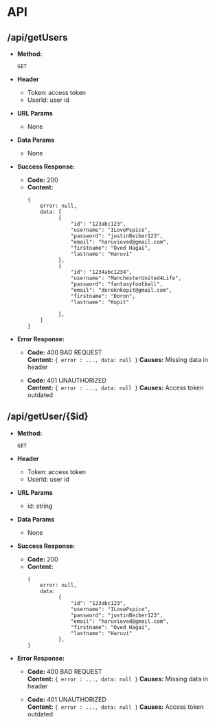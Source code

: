 
# API

## /api/getUsers

* **Method:**

  `GET`
  
* **Header**  

  * Token: access token 
  * UserId: user id 
  
*  **URL Params**

   * None

* **Data Params**

   * None

* **Success Response:**

  * **Code:** 200 <br />
  * **Content:** 
    ```
    { 
        error: null, 
        data: [
              {
                  "id": "123abc123",
                  "username": "ILovePspice",
                  "password": "justinBeiber123",
                  "email": "haruvioved@gmail.com",
                  "firstname": "Oved Hagai",
                  "lastname": "Haruvi"
              },
              {
                  "id": "1234abc1234",
                  "username": "ManchesterUnited4Life",
                  "password": "fantasyfootball",
                  "email": "doroknkopit@gmail.com",
                  "firstname": "Doron",
                  "lastname": "Kopit"

              },
        ]
    }
    ```
 
* **Error Response:**

  * **Code:** 400 BAD REQUEST <br />
    **Content:** `{ error : ..., data: null }`
    **Causes:** Missing data in header
    
  * **Code:** 401 UNAUTHORIZED <br />
    **Content:** `{ error : ..., data: null }`
    **Causes:** Access token outdated
    
## /api/getUser/{$id}

* **Method:**

  `GET`
  
* **Header**  

  * Token: access token 
  * UserId: user id 
  
*  **URL Params**

   * id: string

* **Data Params**

   * None

* **Success Response:**

  * **Code:** 200 <br />
  * **Content:** 
    ```
    { 
        error: null, 
        data: 
              {
                  "id": "123abc123",
                  "username": "ILovePspice",
                  "password": "justinBeiber123",
                  "email": "haruvioved@gmail.com",
                  "firstname": "Oved Hagai",
                  "lastname": "Haruvi"
              },   
    }
    ```
 
* **Error Response:**

  * **Code:** 400 BAD REQUEST <br />
  **Content:** `{ error : ..., data: null }`
  **Causes:** Missing data in header
    
  * **Code:** 401 UNAUTHORIZED <br />
    **Content:** `{ error : ..., data: null }`
    **Causes:** Access token outdated
